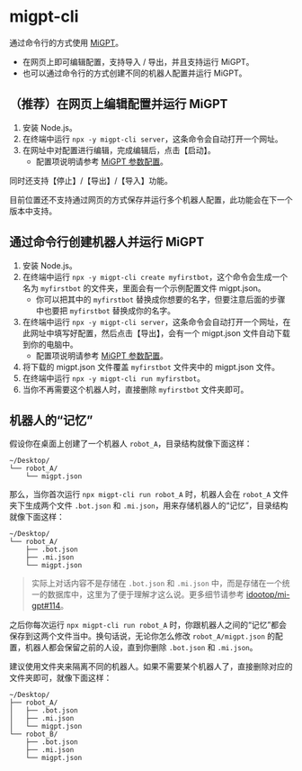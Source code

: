 # migpt-cli

通过命令行的方式使用 [MiGPT](https://github.com/idootop/mi-gpt/)。

- 在网页上即可编辑配置，支持导入 / 导出，并且支持运行 MiGPT。
- 也可以通过命令行的方式创建不同的机器人配置并运行 MiGPT。

## （推荐）在网页上编辑配置并运行 MiGPT

1. 安装 Node.js。
2. 在终端中运行 `npx -y migpt-cli server`，这条命令会自动打开一个网址。
3. 在网址中对配置进行编辑，完成编辑后，点击【启动】。
   - 配置项说明请参考 [MiGPT 参数配置](https://github.com/idootop/mi-gpt/blob/main/docs/settings.md)。

同时还支持【停止】/【导出】/【导入】功能。

目前位置还不支持通过网页的方式保存并运行多个机器人配置，此功能会在下一个版本中支持。

## 通过命令行创建机器人并运行 MiGPT

1. 安装 Node.js。
2. 在终端中运行 `npx -y migpt-cli create myfirstbot`，这个命令会生成一个名为 `myfirstbot` 的文件夹，里面会有一个示例配置文件 migpt.json。
    - 你可以把其中的 `myfirstbot` 替换成你想要的名字，但要注意后面的步骤中也要把 `myfirstbot` 替换成你的名字。
3. 在终端中运行 `npx -y migpt-cli server`，这条命令会自动打开一个网址，在此网址中填写好配置，然后点击【导出】，会有一个 migpt.json 文件自动下载到你的电脑中。
    - 配置项说明请参考 [MiGPT 参数配置](https://github.com/idootop/mi-gpt/blob/main/docs/settings.md)。
4. 将下载的 migpt.json 文件覆盖 `myfirstbot` 文件夹中的 migpt.json 文件。
5. 在终端中运行 `npx -y migpt-cli run myfirstbot`。
6. 当你不再需要这个机器人时，直接删除 `myfirstbot` 文件夹即可。

## 机器人的“记忆”

假设你在桌面上创建了一个机器人 `robot_A`，目录结构就像下面这样：

```
~/Desktop/
└── robot_A/
    └── migpt.json
```

那么，当你首次运行 `npx migpt-cli run robot_A` 时，机器人会在 `robot_A` 文件夹下生成两个文件 `.bot.json` 和 `.mi.json`，用来存储机器人的“记忆”，目录结构就像下面这样：

```
~/Desktop/
└── robot_A/
    ├── .bot.json
    ├── .mi.json
    └── migpt.json
```

> 实际上对话内容不是存储在 `.bot.json` 和 `.mi.json` 中，而是存储在一个统一的数据库中，这里为了便于理解才这么说。更多细节请参考 [idootop/mi-gpt#114](https://github.com/idootop/mi-gpt/issues/114)。

之后你每次运行 `npx migpt-cli run robot_A` 时，你跟机器人之间的“记忆”都会保存到这两个文件当中。换句话说，无论你怎么修改 `robot_A/migpt.json` 的配置，机器人都会保留之前的人设，直到你删除 `.bot.json` 和 `.mi.json`。

建议使用文件夹来隔离不同的机器人。如果不需要某个机器人了，直接删除对应的文件夹即可，就像下面这样：

```
~/Desktop/
├── robot_A/
│   ├── .bot.json
│   ├── .mi.json
│   └── migpt.json
└── robot_B/
    ├── .bot.json
    ├── .mi.json
    └── migpt.json
```
